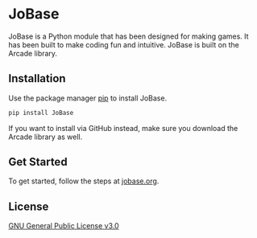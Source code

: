# JoBase

JoBase is a Python module that has been designed for making games.
It has been built to make coding fun and intuitive.
JoBase is built on the Arcade library.

## Installation

Use the package manager [pip](https://pip.pypa.io/en/stable/) to install JoBase.

```bash
pip install JoBase
```

If you want to install via GitHub instead, make sure you download the Arcade library as well.

## Get Started

To get started, follow the steps at [jobase.org](http://jobase.org/).

## License

[GNU General Public License v3.0](https://choosealicense.com/licenses/gpl-3.0/)